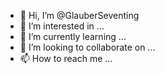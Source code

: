 - 👋 Hi, I’m @GlauberSeventing
- 👀 I’m interested in ...
- 🌱 I’m currently learning ...
- 💞️ I’m looking to collaborate on ...
- 📫 How to reach me ...

<!---
GlauberSeventing/GlauberSeventing is a ✨ special ✨ repository because its `README.md` (this file) appears on your GitHub profile.
You can click the Preview link to take a look at your changes.
--->
